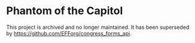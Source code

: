# Phantom of the Capitol

This project is archived and no longer maintained. It has been superseded by https://github.com/EFForg/congress_forms_api.
